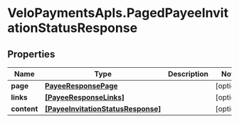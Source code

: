 # VeloPaymentsApIs.PagedPayeeInvitationStatusResponse

## Properties

Name | Type | Description | Notes
------------ | ------------- | ------------- | -------------
**page** | [**PayeeResponsePage**](PayeeResponsePage.md) |  | [optional] 
**links** | [**[PayeeResponseLinks]**](PayeeResponseLinks.md) |  | [optional] 
**content** | [**[PayeeInvitationStatusResponse]**](PayeeInvitationStatusResponse.md) |  | [optional] 


